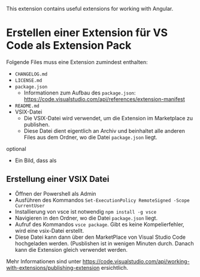 This extension contains useful extensions for working with Angular.

# Erstellen einer Extension für VS Code als Extension Pack
Folgende Files muss eine Extension zumindest enthalten:
- `CHANGELOG.md`
- `LICENSE.md`
- `package.json`
  - Informationen zum Aufbau des `package.json`: https://code.visualstudio.com/api/references/extension-manifest
- `README.md`
- VSIX-Datei
  - Die VSIX-Datei wird verwendet, um die Extension im Marketplace zu publishen.
  - Diese Datei dient eigentlich an Archiv und beinhaltet alle anderen Files aus dem Ordner, wo die Datei `package.json` liegt.

optional
- Ein Bild, dass als 

## Erstellung einer VSIX Datei
- Öffnen der Powershell als Admin
- Ausführen des Kommandos `Set-ExecutionPolicy RemoteSigned -Scope CurrentUser`
- Installierung von vsce ist notwendig `npm install -g vsce`
- Navigieren in den Ordner, wo die Datei `package.json` liegt.
- Aufruf des Kommandos `vsce package`. Gibt es keine Kompelierfehler, wird eine vsix-Datei erstellt.
-  Diese Datei kann dann über den MarketPlace von Visual Studio Code hochgeladen werden. (Pusblishen ist in wenigen Minuten durch. Danach kann die Extension gleich verwendet werden.

Mehr Informationen sind unter https://code.visualstudio.com/api/working-with-extensions/publishing-extension ersichtlich.
